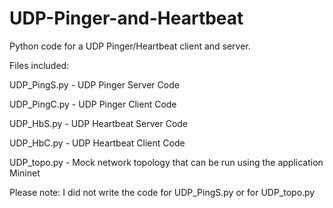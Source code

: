# UDP-Pinger-and-Heartbeat
Python code for a UDP Pinger/Heartbeat client and server.

Files included:

UDP_PingS.py  - UDP Pinger Server Code

UDP_PingC.py  - UDP Pinger Client Code 

UDP_HbS.py    - UDP Heartbeat Server Code

UDP_HbC.py    - UDP Heartbeat Client Code

UDP_topo.py   - Mock network topology that can be run using the application Mininet

Please note: I did not write the code for UDP_PingS.py or for UDP_topo.py
